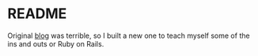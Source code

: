 # README

Original [blog](https://www.github.com/seanrcollings/blog) was terrible, so I built a new
one to teach myself some of the ins and outs or Ruby on Rails.


